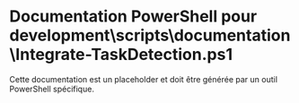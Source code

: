 # Documentation PowerShell pour development\scripts\documentation\Integrate-TaskDetection.ps1

Cette documentation est un placeholder et doit être générée par un outil PowerShell spécifique.
